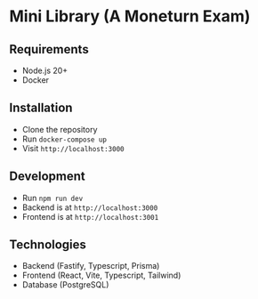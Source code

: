 # Mini Library (A Moneturn Exam)

## Requirements

- Node.js 20+
- Docker

## Installation

- Clone the repository
- Run `docker-compose up`
- Visit `http://localhost:3000`


## Development

- Run `npm run dev`
- Backend is at `http://localhost:3000`
- Frontend is at `http://localhost:3001`

## Technologies

- Backend (Fastify, Typescript, Prisma)
- Frontend (React, Vite, Typescript, Tailwind)
- Database (PostgreSQL)
